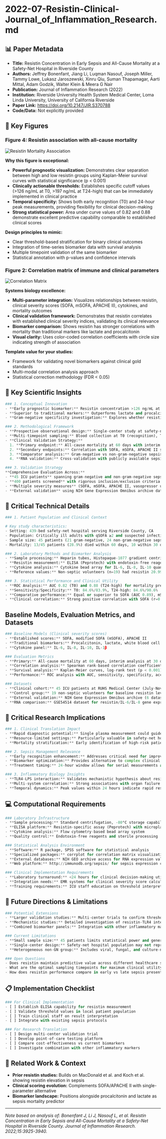 # 2022-07-Resistin-Clinical-Journal_of_Inflammation_Research.md

## 📊 Paper Metadata
- **Title:** Resistin Concentration in Early Sepsis and All-Cause Mortality at a Safety-Net Hospital in Riverside County
- **Authors:** Jeffrey Bonenfant, Jiang Li, Luqman Nasouf, Joseph Miller, Tammy Lowe, Lukasz Jaroszewski, Xinru Qiu, Suman Thapamagar, Aarti Mittal, Adam Godzik, Walter Klein & Meera G Nair
- **Publication:** Journal of Inflammation Research (2022)
- **Institution:** Riverside University Health System Medical Center, Loma Linda University, University of California Riverside
- **Paper Link:** https://doi.org/10.2147/JIR.S370788
- **Code/Data:** Not explicitly provided

## 🎨 Key Figures

### Figure 4: Resistin association with all-cause mortality
![Resistin Mortality Association](../../../paper-figures/resistin-mortality-kaplan-meier.png)

**Why this figure is exceptional:**
- **Powerful prognostic visualization:** Demonstrates clear separation between high and low resistin groups using Kaplan-Meier survival curves with statistical significance (p < 0.001)
- **Clinically actionable thresholds:** Establishes specific cutoff values (>126 ng/mL at T0, >197 ng/mL at T24-high) that can be immediately implemented in clinical practice
- **Temporal specificity:** Shows both early recognition (T0) and 24-hour peak measurements, providing flexibility for clinical decision-making
- **Strong statistical power:** Area under curve values of 0.82 and 0.88 demonstrate excellent predictive capability comparable to established clinical scores

**Design principles to mimic:**
- Clear threshold-based stratification for binary clinical outcomes
- Integration of time-series biomarker data with survival analysis
- Multiple timepoint validation of the same biomarker
- Statistical annotation with p-values and confidence intervals

### Figure 2: Correlation matrix of immune and clinical parameters
![Correlation Matrix](../../../paper-figures/resistin-correlation-matrix.png)

**Systems biology excellence:**
- **Multi-parameter integration:** Visualizes relationships between resistin, clinical severity scores (SOFA, mSOFA, APACHE II), cytokines, and mortality outcomes
- **Clinical validation framework:** Demonstrates that resistin correlates with established clinical severity indices, validating its clinical relevance
- **Biomarker comparison:** Shows resistin has stronger correlations with mortality than traditional markers like lactate and procalcitonin
- **Visual clarity:** Uses color-coded correlation coefficients with circle size indicating strength of association

**Template value for your studies:**
- Framework for validating novel biomarkers against clinical gold standards
- Multi-modal correlation analysis approach
- Statistical correction methodology (FDR < 0.05)

## 🔄 Key Scientific Insights

```python
### 1. Conceptual Innovation
- **Early prognostic biomarker:** Resistin concentration >126 ng/mL at clinical recognition and >197 ng/mL within 24 hours predicts 60-day mortality with high accuracy
- **Superior to traditional markers:** Outperforms lactate and procalcitonin in mortality prediction while matching clinical severity scores (SOFA, APACHE II)
- **Gram-negative specificity investigation:** Explores whether resistin differs between gram-negative vs other sepsis etiologies due to TLR4-LPS interactions

### 2. Methodological Framework
- **Prospective observational design:** Single-center study at safety-net hospital serving underserved populations
- **Multi-timepoint sampling:** Blood collection at T0 (recognition), T6, and T24 hours with focus on peak values within 24 hours
- **Clinical Validation Strategy:**
  1. **Primary endpoint:** All-cause mortality at 60 days with interim analysis at 30 days
  2. **Secondary endpoints:** Correlation with SOFA, mSOFA, APACHE II scores
  3. **Comparator analysis:** Gram-negative vs non-gram-negative sepsis etiology
  4. **RNA validation:** Cross-validation with publicly available sepsis RNA expression datasets

### 3. Validation Strategy
**Comprehensive Evaluation Across:**
- **45 ICU patients** spanning gram-negative and non-gram-negative sepsis
- **400 patients screened** with rigorous inclusion/exclusion criteria
- **Multiple severity measures** (SOFA, mSOFA, APACHE II, vasopressor use, ventilation)
- **External validation** using NIH Gene Expression Omnibus archive datasets
```

## 🔬 Critical Technical Details
```python
### 1. Patient Population and Clinical Context

# Key study characteristics:
- Setting: 439-bed safety-net hospital serving Riverside County, CA
- Population: Critically ill adults with qSOFA ≥2 and suspected infection
- Sample size: 45 patients (21 gram-negative, 24 non-gram-negative sepsis)
- Mortality: 13/45 patients (28.9%) died within 60 days, 10 within 30 days

### 2. Laboratory Methods and Biomarker Analysis
- **Sample processing:** Heparin tubes, Histopaque-1077 gradient centrifugation within 24 hours
- **Resistin measurement:** ELISA (Peprotech) with endotoxin-free reagents
- **Cytokine analysis:** Cytokine bead array for IL-6, IL-8, IL-10 quantification
- **Reference values:** Non-septic volunteers (n=19) had resistin 20.99 ± 4.98-62.57 ng/mL

### 3. Statistical Performance and Clinical Utility
- **ROC Analysis:** AUC 0.82 (T0) and 0.88 (T24-high) for mortality prediction
- **Sensitivity/Specificity:** T0: 84.6%/83.9%, T24-high: 84.6%/90.6%
- **Comparative performance:** Equal or superior to SOFA (AUC 0.89), mSOFA (AUC 0.90), APACHE II (AUC 0.78)
- **Clinical correlation:** Strong positive correlation with SOFA (r=0.43-0.45), IL-6 (r=0.53-0.54), procalcitonin (r=0.36-0.40)
```

## Baseline Models, Evaluation Metrics, and Datasets
```python
### Baseline Models (Clinical severity scores)
- **Established scores:** SOFA, modified SOFA (mSOFA), APACHE II
- **Traditional biomarkers:** Procalcitonin, lactate, white blood cell count
- **Cytokine panel:** IL-6, IL-8, IL-10, IL-1β

### Evaluation Metrics
- **Primary:** All-cause mortality at 60 days, interim analysis at 30 days
- **Correlation analysis:** Spearman rank-based correlation coefficients
- **Survival analysis:** Kaplan-Meier curves, log-rank test (p < 0.001)
- **Performance:** ROC analysis with AUC, sensitivity, specificity, accuracy

### Datasets
- **Clinical cohort:** 45 ICU patients at RUHS Medical Center (July-November 2018)
- **Control group:** 19 non-septic volunteers for baseline resistin levels
- **External validation:** NIH Gene Expression Omnibus archive (6 datasets, 4412 samples)
- **RNA comparison:** GSE54514 dataset for resistin/IL-6/IL-8 gene expression vs protein levels
```

## 💭 Critical Research Implications
```python
### 1. Clinical Translation Impact
- **Rapid diagnostic potential:** Single plasma measurement could guide early sepsis management decisions
- **Resource-limited settings:** Particularly valuable in safety-net hospitals with limited diagnostic resources
- **Mortality stratification:** Early identification of high-risk patients for intensive monitoring and treatment

### 2. Sepsis Management Relevance
- **Early recognition enhancement:** Addresses critical need for improved early sepsis detection
- **Biomarker optimization:** Provides alternative to complex clinical scoring systems requiring multiple parameters
- **Treatment timing:** 24-hour window allows for serial measurements and dynamic risk assessment

### 3. Inflammatory Biology Insights
- **TLR4-LPS interaction:** Validates mechanistic hypothesis about resistin competition with lipopolysaccharide
- **Multi-system correlation:** Strong associations with organ failure scores suggest systemic inflammatory marker
- **Temporal dynamics:** Peak values within 24 hours indicate rapid response kinetics in sepsis pathophysiology
```

## 💻 Computational Requirements
```python
### Laboratory Infrastructure
- **Sample processing:** Standard centrifugation, -80°C storage capabilities
- **ELISA platform:** Resistin-specific assay (Peprotech) with microplate reader
- **Cytokine analysis:** Flow cytometry-based bead array system
- **Quality control:** Endotoxin-free reagents and sterile processing

### Statistical Analysis Environment
- **Software:** R package, SPSS software for statistical analysis
- **Specialized packages:** corrplot for correlation matrix visualization
- **External databases:** NIH GEO archive access for RNA expression validation
- **Web platform:** http://immunodb.org/sepsis/ for sepsis expression comparison

### Clinical Implementation Requirements
- **Laboratory turnaround:** <24 hours for clinical decision-making utility
- **Integration needs:** EMR systems for clinical severity score calculation
- **Training requirements:** ICU staff education on threshold interpretation
``` 

## 🚀 Future Directions & Limitations
```python
### Potential Extensions
- **Larger validation studies:** Multi-center trials to confirm threshold values across populations
- **Mechanistic studies:** Detailed investigation of resistin-TLR4 interactions in different bacterial infections
- **Combined biomarker panels:** Integration with other inflammatory markers for enhanced prediction

### Current Limitations
- **Small sample size:** 45 patients limits statistical power and generalizability
- **Single-center design:** Safety-net hospital population may not represent broader patient demographics
- **Heterogeneous non-GN group:** Includes viral, fungal, and culture-negative cases, complicating etiology-specific analysis

### Open Questions
- Does resistin maintain predictive value across different healthcare settings and populations?
- What are the optimal sampling timepoints for maximum clinical utility?
- How does resistin performance compare in early vs late sepsis presentations?
```

## 📋 Implementation Checklist
```python
### For Clinical Implementation
- [ ] Establish ELISA capability for resistin measurement
- [ ] Validate threshold values in local patient population
- [ ] Train clinical staff on result interpretation
- [ ] Integrate with existing sepsis protocols

### For Research Translation
- [ ] Design multi-center validation trial
- [ ] Develop point-of-care testing platform
- [ ] Compare cost-effectiveness vs current biomarkers
- [ ] Investigate combination with other inflammatory markers
```

## 🔗 Related Work & Context
- **Prior resistin studies:** Builds on MacDonald et al. and Koch et al. showing resistin elevation in sepsis
- **Clinical scoring evolution:** Complements SOFA/APACHE II with single-parameter alternative
- **Biomarker landscape:** Positions alongside procalcitonin and lactate as sepsis mortality predictor

---
*Note based on analysis of: Bonenfant J, Li J, Nasouf L, et al. Resistin Concentration in Early Sepsis and All-Cause Mortality at a Safety-Net Hospital in Riverside County. Journal of Inflammation Research. 2022;15:3925-3940.*
